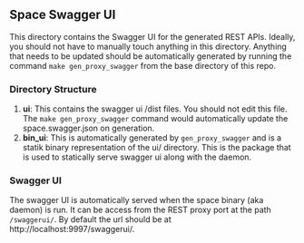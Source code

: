 ## Space Swagger UI

This directory contains the Swagger UI for the generated REST APIs.
Ideally, you should not have to manually touch anything in this directory.
Anything that needs to be updated should be automatically generated by running the command
`make gen_proxy_swagger` from the base directory of this repo.

### Directory Structure

1. **ui**: This contains the swagger ui /dist files. You should not edit this file. The `make gen_proxy_swagger` command
would automatically update the space.swagger.json on generation.
2. **bin_ui**: This is automatically generated by `gen_proxy_swagger` and is a statik binary representation of the 
ui/ directory. This is the package that is used to statically serve swagger ui along with the daemon.

### Swagger UI

The swagger UI is automatically served when the space binary (aka daemon) is run.
It can be access from the REST proxy port at the path `/swaggerui/`. By default the url should be at
http://localhost:9997/swaggerui/.
